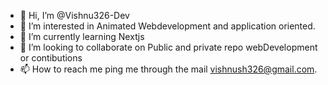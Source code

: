- 👋 Hi, I’m @Vishnu326-Dev
- 👀 I’m interested in Animated Webdevelopment and application oriented.
- 🌱 I’m currently learning Nextjs
- 💞️ I’m looking to collaborate on Public and private repo webDevelopment or contibutions
- 📫 How to reach me ping me through the mail vishnush326@gmail.com.

<!---
Vishnu326-Dev/Vishnu326-Dev is a ✨ special ✨ repository because its `README.md` (this file) appears on your GitHub profile.
You can click the Preview link to take a look at your changes.
--->
